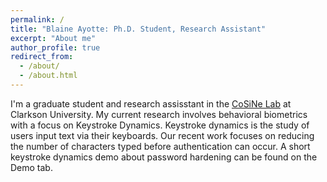 ```yaml
---
permalink: /
title: "Blaine Ayotte: Ph.D. Student, Research Assistant"
excerpt: "About me"
author_profile: true
redirect_from: 
  - /about/
  - /about.html
---
```


I'm a graduate student and research assisstant in the <a href="https://sites.google.com/clarkson.edu/cu-cosine-lab/home">CoSiNe Lab</a> at Clarkson University. My current research involves behavioral biometrics with a focus on Keystroke Dynamics. Keystroke dynamics is the study of users input text via their keyboards. Our recent work focuses on reducing the number of characters typed before authentication can occur. A short keystroke dynamics demo about password hardening can be found on the Demo tab.
